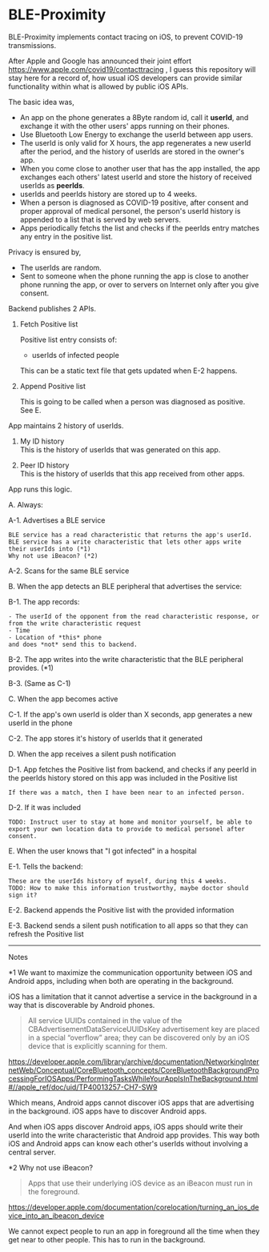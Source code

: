 BLE-Proximity
=============

BLE-Proximity implements contact tracing on iOS, to prevent COVID-19 transmissions.

After Apple and Google has announced their joint effort https://www.apple.com/covid19/contacttracing , I guess this repository will stay here for a record of, how usual iOS developers can provide similar functionality within what is allowed by public iOS APIs.

The basic idea was,

* An app on the phone generates a 8Byte random id, call it **userId**, and exchange it with the other users' apps running on their phones.
* Use Bluetooth Low Energy to exchange the userId between app users.
* The userId is only valid for X hours, the app regenerates a new userId after the period, and the history of userIds are stored in the owner's app.
* When you come close to another user that has the app installed, the app exchanges each others' latest userId and store the history of received userIds as **peerIds**.
* userIds and peerIds history are stored up to 4 weeks.
* When a person is diagnosed as COVID-19 positive, after consent and proper approval of medical personel,  the person's userId history is appended to a list that is served by web servers.
* Apps periodically fetchs the list and checks if the peerIds entry matches any entry in the positive list.

Privacy is ensured by,

* The userIds are random.
* Sent to someone when the phone running the app is close to another phone running the app, or over to servers on Internet only after you give consent.

Backend publishes 2 APIs.

1. Fetch Positive list

    Positive list entry consists of:
    - userIds of infected people

    This can be a static text file that gets updated when E-2 happens.

2. Append Positive list

    This is going to be called when a person was diagnosed as positive.  
    See E.

App maintains 2 history of userIds.

1. My ID history  
    This is the history of userIds that was generated on this app.

2. Peer ID history  
    This is the history of userIds that this app received from other apps.

App runs this logic.

A. Always:

A-1. Advertises a BLE service

    BLE service has a read characteristic that returns the app's userId.  
    BLE service has a write characteristic that lets other apps write their userIds into (*1)  
    Why not use iBeacon? (*2)

A-2. Scans for the same BLE service

B. When the app detects an BLE peripheral that advertises the service:

B-1. The app records:

    - The userId of the opponent from the read characteristic response, or from the write characteristic request  
    - Time  
    - Location of *this* phone  
    and does *not* send this to backend.

B-2. The app writes into the write characteristic that the BLE peripheral provides. (*1)

B-3. (Same as C-1)

C. When the app becomes active

C-1. If the app's own userId is older than X seconds, app generates a new userId in the phone

C-2. The app stores it's history of userIds that it generated

D. When the app receives a silent push notification

D-1. App fetches the Positive list from backend, and checks if any peerId in the peerIds history stored on this app was included in the Positive list

    If there was a match, then I have been near to an infected person.

D-2. If it was included

    TODO: Instruct user to stay at home and monitor yourself, be able to export your own location data to provide to medical personel after consent.

E. When the user knows that "I got infected" in a hospital

E-1. Tells the backend:

    These are the userIds history of myself, during this 4 weeks.
    TODO: How to make this information trustworthy, maybe doctor should sign it? 

E-2. Backend appends the Positive list with the provided information

E-3. Backend sends a silent push notification to all apps so that they can refresh the Positive list

---
Notes

*1 We want to maximize the communication opportunity between iOS and Android apps, including when both are operating in the background.

iOS has a limitation that it cannot advertise a service in the background in a way that is discoverable by Android phones.

> All service UUIDs contained in the value of the CBAdvertisementDataServiceUUIDsKey advertisement key are placed in a special “overflow” area; they can be discovered only by an iOS device that is explicitly scanning for them.

https://developer.apple.com/library/archive/documentation/NetworkingInternetWeb/Conceptual/CoreBluetooth_concepts/CoreBluetoothBackgroundProcessingForIOSApps/PerformingTasksWhileYourAppIsInTheBackground.html#//apple_ref/doc/uid/TP40013257-CH7-SW9

Which means, Android apps cannot discover iOS apps that are advertising in the background. iOS apps have to discover Android apps.

And when iOS apps discover Android apps, iOS apps should write their userId into the write characteristic that Android app provides. This way both iOS and Android apps can know each other's userIds without involving a central server.

*2 Why not use iBeacon?
> Apps that use their underlying iOS device as an iBeacon must run in the foreground.

https://developer.apple.com/documentation/corelocation/turning_an_ios_device_into_an_ibeacon_device

We cannot expect people to run an app in foreground all the time when they get near to other people.
This has to run in the background.
